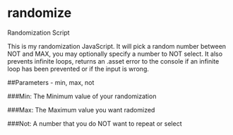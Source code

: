 # randomize
Randomization Script

This is my randomization JavaScript. It will pick a random number between NOT and MAX, you may optionally specify a number to NOT select. It also prevents infinite loops, returns an .asset error to the console if an infinite loop has been prevented or if the input is wrong. 

##Parameters - min, max, not

###Min: The Minimum value of your randomization

###Max: The Maximum value you want radomized

###Not: A number that you do NOT want to repeat or select
